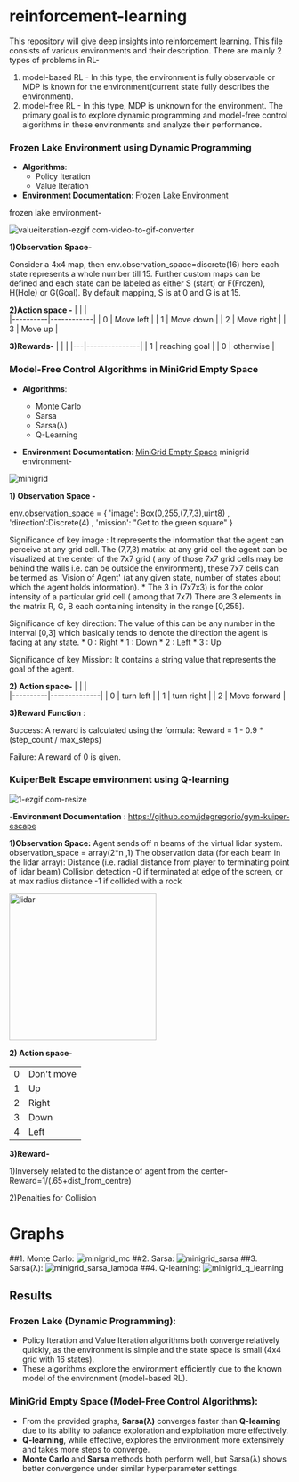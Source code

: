 # reinforcement-learning
This repository will give deep insights into reinforcement learning. This file consists of various environments and their description.
There are mainly 2 types of problems in RL-
1. model-based RL - In this type, the environment is fully observable or MDP is known for the environment(current state fully describes the environment).
2. model-free RL - In this type, MDP is unknown for the environment.
The primary goal is to explore dynamic programming and model-free control algorithms in these environments and analyze their performance.


###  Frozen Lake Environment using Dynamic Programming

- **Algorithms**:
  - Policy Iteration
  - Value Iteration
- **Environment Documentation**: [Frozen Lake Environment](https://gymnasium.farama.org/environments/toy_text/frozen_lake/)
 
 frozen lake environment-

 
![valueiteration-ezgif com-video-to-gif-converter](https://github.com/user-attachments/assets/f7d267dc-32ac-4379-aead-29664cef9c5d)




**1)Observation Space-**

 Consider a 4x4 map, then env.observation_space=discrete(16)
 here each state represents a whole number till 15.
 Further custom maps can be defined and each state can be labeled as either S (start) or 
 F(Frozen), H(Hole) or G(Goal).
 By default mapping, S is at 0 and G is at 15.

**2)Action space -**
|          |            |        
|----------|------------|
|    0     | Move left  | 
|    1     | Move down  |
|    2     | Move right | 
|    3     | Move up    |


**3)Rewards-**
|   |               |
|---|---------------|
| 1 | reaching goal | 
| 0 | otherwise     | 


###  Model-Free Control Algorithms in MiniGrid Empty Space

- **Algorithms**:
  - Monte Carlo
  - Sarsa
  - Sarsa(λ)
  - Q-Learning

- **Environment Documentation**: [MiniGrid Empty Space](https://minigrid.farama.org/environments/minigrid/EmptyEnv/)
minigrid environment-



![minigrid](https://github.com/user-attachments/assets/6bfc354c-2b17-4dd7-8919-39b1dbe59303)

 



 **1) Observation Space -**

  env.observation_space = { 'image': Box(0,255,(7,7,3),uint8) , 'direction':Discrete(4) ,
  'mission': "Get to the green square" }
  
  Significance of key image :
        It represents the information that the agent can perceive at any grid cell.
        The (7,7,3) matrix: at any grid cell the agent can be visualized at the center of the 
        7x7 grid ( any of those 7x7 grid cells may be behind the walls i.e. can be outside 
        the environment), these 7x7 cells can be termed as 'Vision of Agent' (at any given
        state, number of states about which the agent holds information). * The 3 in (7x7x3) 
        is for the color intensity of a particular grid cell ( among that 7x7) There are 3 
        elements in the matrix R, G, B each containing intensity in the range [0,255].

   Significance of key direction:
        The value of this can be any number in the interval [0,3] which basically tends to denote 
        the direction the agent is facing at any state.
        * 0 : Right * 1 : Down * 2 : Left * 3 : Up

   Significance of key Mission:
        It contains a string value that represents the goal of the agent.
    
 **2) Action space-**
|          |              |        
|----------|--------------|
|    0     | turn left    | 
|    1     | turn right   |
|    2     | Move forward | 

**3)Reward Function** :


  Success: A reward is calculated using the formula:
  Reward = 1 - 0.9 * (step_count / max_steps)

  Failure: A reward of 0 is given.


  

  ### KuiperBelt Escape emvironment using Q-learning
  
  ![1-ezgif com-resize](https://github.com/user-attachments/assets/df35d308-eb91-4565-871d-32c604e288cf)


  

  -**Environment Documentation** : https://github.com/jdegregorio/gym-kuiper-escape

  
  **1)Observation Space:**
    Agent sends off n beams of the virtual lidar system.
    observation_space = array(2*n ,1) 
    The observation data (for each beam in the lidar array):
    Distance (i.e. radial distance from player to terminating point of lidar beam)
    Collision detection
    -0 if terminated at edge of the screen, or at max radius distance
    -1 if collided with a rock

    
  <img width="264" alt="lidar" src="https://github.com/user-attachments/assets/57931408-1fda-4909-a591-12215ed69614">




    
   **2) Action space-**

   
  |          |              |        
  |----------|--------------|
  |    0     | Don't move   | 
  |    1     | Up           |
  |    2     | Right        | 
  |    3     | Down         |
  |    4     | Left         | 



 **3)Reward-**

  1)Inversely related to the distance of agent from the center-
    Reward=1/(.65+dist_from_centre) 
    
  2)Penalties for Collision

# **Graphs**
##1. Monte Carlo:
![minigrid_mc](https://github.com/user-attachments/assets/e944dae1-7537-426d-a573-447919f90fef)
##2. Sarsa:
![minigrid_sarsa](https://github.com/user-attachments/assets/d2d0fe28-d49d-4672-8d41-c74ef00bfec7)
##3. Sarsa(λ):
![minigrid_sarsa_lambda](https://github.com/user-attachments/assets/c84800a8-87e4-47b5-b5a9-dc3451231ac5)
##4. Q-learning:
![minigrid_q_learning](https://github.com/user-attachments/assets/a7a8c447-2b65-437f-a3d3-98c1d874552d)

## Results

### **Frozen Lake (Dynamic Programming)**:
- Policy Iteration and Value Iteration algorithms both converge relatively quickly, as the environment is simple and the state space is small (4x4 grid with 16 states).
- These algorithms explore the environment efficiently due to the known model of the environment (model-based RL).

### **MiniGrid Empty Space (Model-Free Control Algorithms)**:
- From the provided graphs, **Sarsa(λ)** converges faster than **Q-learning** due to its ability to balance exploration and exploitation more effectively.
- **Q-learning**, while effective, explores the environment more extensively and takes more steps to converge.
- **Monte Carlo** and **Sarsa** methods both perform well, but Sarsa(λ) shows better convergence under similar hyperparameter settings.



